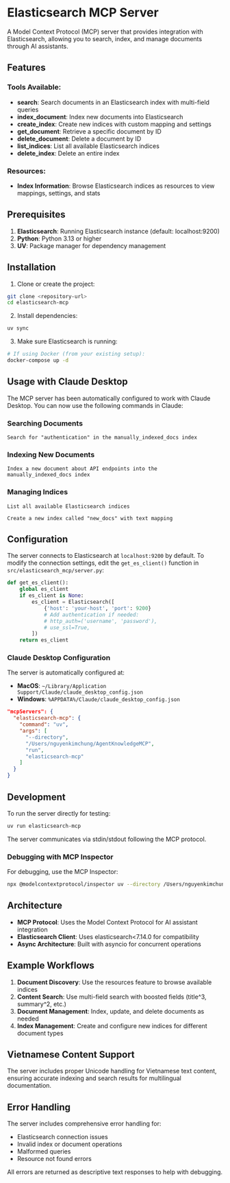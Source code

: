 # Elasticsearch MCP Server

A Model Context Protocol (MCP) server that provides integration with Elasticsearch, allowing you to search, index, and manage documents through AI assistants.

## Features

### Tools Available:
- **search**: Search documents in an Elasticsearch index with multi-field queries
- **index_document**: Index new documents into Elasticsearch
- **create_index**: Create new indices with custom mapping and settings
- **get_document**: Retrieve a specific document by ID
- **delete_document**: Delete a document by ID
- **list_indices**: List all available Elasticsearch indices
- **delete_index**: Delete an entire index

### Resources:
- **Index Information**: Browse Elasticsearch indices as resources to view mappings, settings, and stats

## Prerequisites

1. **Elasticsearch**: Running Elasticsearch instance (default: localhost:9200)
2. **Python**: Python 3.13 or higher
3. **UV**: Package manager for dependency management

## Installation

1. Clone or create the project:
```bash
git clone <repository-url>
cd elasticsearch-mcp
```

2. Install dependencies:
```bash
uv sync
```

3. Make sure Elasticsearch is running:
```bash
# If using Docker (from your existing setup):
docker-compose up -d
```

## Usage with Claude Desktop

The MCP server has been automatically configured to work with Claude Desktop. You can now use the following commands in Claude:

### Searching Documents
```
Search for "authentication" in the manually_indexed_docs index
```

### Indexing New Documents
```
Index a new document about API endpoints into the manually_indexed_docs index
```

### Managing Indices
```
List all available Elasticsearch indices
```

```
Create a new index called "new_docs" with text mapping
```

## Configuration

The server connects to Elasticsearch at `localhost:9200` by default. To modify the connection settings, edit the `get_es_client()` function in `src/elasticsearch_mcp/server.py`:

```python
def get_es_client():
    global es_client
    if es_client is None:
        es_client = Elasticsearch([
            {'host': 'your-host', 'port': 9200}
            # Add authentication if needed:
            # http_auth=('username', 'password'),
            # use_ssl=True,
        ])
    return es_client
```

### Claude Desktop Configuration

The server is automatically configured at:
- **MacOS**: `~/Library/Application Support/Claude/claude_desktop_config.json`
- **Windows**: `%APPDATA%/Claude/claude_desktop_config.json`

```json
"mcpServers": {
  "elasticsearch-mcp": {
    "command": "uv",
    "args": [
      "--directory",
      "/Users/nguyenkimchung/AgentKnowledgeMCP",
      "run",
      "elasticsearch-mcp"
    ]
  }
}
```

## Development

To run the server directly for testing:
```bash
uv run elasticsearch-mcp
```

The server communicates via stdin/stdout following the MCP protocol.

### Debugging with MCP Inspector

For debugging, use the MCP Inspector:
```bash
npx @modelcontextprotocol/inspector uv --directory /Users/nguyenkimchung/AgentKnowledgeMCP run elasticsearch-mcp
```

## Architecture

- **MCP Protocol**: Uses the Model Context Protocol for AI assistant integration
- **Elasticsearch Client**: Uses elasticsearch<7.14.0 for compatibility
- **Async Architecture**: Built with asyncio for concurrent operations

## Example Workflows

1. **Document Discovery**: Use the resources feature to browse available indices
2. **Content Search**: Use multi-field search with boosted fields (title^3, summary^2, etc.)
3. **Document Management**: Index, update, and delete documents as needed
4. **Index Management**: Create and configure new indices for different document types

## Vietnamese Content Support

The server includes proper Unicode handling for Vietnamese text content, ensuring accurate indexing and search results for multilingual documentation.

## Error Handling

The server includes comprehensive error handling for:
- Elasticsearch connection issues
- Invalid index or document operations
- Malformed queries
- Resource not found errors

All errors are returned as descriptive text responses to help with debugging.